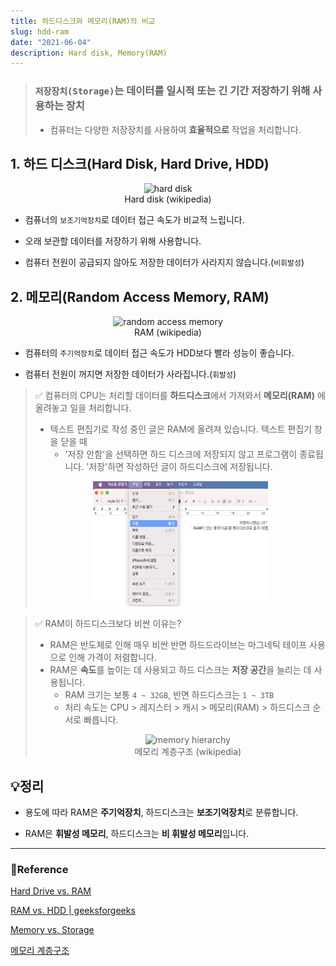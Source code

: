 ```yaml
---
title: 하드디스크와 메모리(RAM)의 비교
slug: hdd-ram
date: "2021-06-04"
description: Hard disk, Memory(RAM)
---
```


> ### `저장장치(Storage)`는 데이터를 일시적 또는 긴 기간 저장하기 위해 사용하는 장치
>
> - 컴퓨터는 다양한 저장장치를 사용하여 **효율적으로** 작업을 처리합니다.

## 1. 하드 디스크(Hard Disk, Hard Drive, HDD)

<figure align="center">
  <img src="https://upload.wikimedia.org/wikipedia/commons/thumb/f/f8/Laptop-hard-drive-exposed.jpg/1920px-Laptop-hard-drive-exposed.jpg" alt="hard disk" width="250" height="200" />
<figcaption className="cap">Hard disk (wikipedia)</figcaption>
</figure>

- 컴퓨너의 `보조기억장치`로 데이터 접근 속도가 비교적 느립니다.

- 오래 보관할 데이터를 저장하기 위해 사용합니다.
- 컴퓨터 전원이 공급되지 않아도 저장한 데이터가 사라지지 않습니다.(`비휘발성`)

## 2. 메모리(Random Access Memory, RAM)

<figure align="center">
  <img src="https://upload.wikimedia.org/wikipedia/commons/d/d3/RAM_n.jpg" alt="random access memory" width="250" height="250" />
<figcaption className="cap">RAM (wikipedia)</figcaption>
</figure>

- 컴퓨터의 `주기억장치`로 데이터 접근 속도가 HDD보다 빨라 성능이 좋습니다.

- 컴퓨터 전원이 꺼지면 저장한 데이터가 사라집니다.(`휘발성`)

> ✅ 컴퓨터의 CPU는 처리할 데이터를 **하드디스크**에서 가져와서 **메모리(RAM)** 에 올려놓고 일을 처리합니다.
>
> - 텍스트 편집기로 작성 중인 글은 RAM에 올려져 있습니다. 텍스트 편집기 창을 닫을 때
>   - '저장 안함'을 선택하면 하드 디스크에 저장되지 않고 프로그램이 종료됩니다. '저장'하면 작성하던 글이 하드디스크에 저장됩니다.
>
> <figure align="center">
>  <img src="https://github.com/YounglanHong/Hylog/blob/master/hylog/public/images/save.png?raw=true" alt="save example" width="280" height="200" />
> </figure>

> ✅ RAM이 하드디스크보다 비싼 이유는?
>
> - RAM은 반도체로 인해 매우 비싼 반면 하드드라이브는 마그네틱 테이프 사용으로 인해 가격이 저렴합니다.
> - RAM은 **속도**를 높이는 데 사용되고 하드 디스크는 **저장 공간**을 늘리는 데 사용됩니다.
>   - RAM 크기는 보통 `4 ~ 32GB`, 반면 하드디스크는 `1 ~ 3TB`
>   - 처리 속도는 CPU > 레지스터 > 캐시 > 메모리(RAM) > 하드디스크 순서로 빠릅니다.
>   <figure align="center">
>   <img src="https://upload.wikimedia.org/wikipedia/commons/c/c6/%EB%A9%94%EB%AA%A8%EB%A6%AC%EA%B3%84%EC%B8%B5%EA%B5%AC%EC%A1%B0%EA%B7%B8%EB%A6%BC1.png" alt="memory hierarchy" width="250" height="200" />
>   <figcaption className="cap">메모리 계층구조 (wikipedia)
>   </figcaption>
>   </figure>

## 💡정리

- 용도에 따라 RAM은 **주기억장치**, 하드디스크는 **보조기억장치**로 분류합니다.

- RAM은 **휘발성 메모리**, 하드디스크는 **비 휘발성 메모리**입니다.

<!-- ## 💡정리

| 특징   |                  | 예시                           |
| ------ | ---------------- | ------------------------------ |
| 용도   | 주기억장치       | RAM, ROM                       |
|        | 보조기억장치     | HDD(하드디스크), SSD, DVD, USB |
| 휘발성 | 휘발성 메모리    | RAM                            |
|        | 비 휘발성 메모리 | HDD, SSD, ROM                  | -->

---

### 🔗Reference

[Hard Drive vs. RAM](https://www.educba.com/hard-drive-vs-ram/)

[RAM vs. HDD | geeksforgeeks](https://www.geeksforgeeks.org/difference-between-random-access-memory-ram-and-hard-disk-drive-hdd/)

[Memory vs. Storage](https://www.enterprisestorageforum.com/hardware/memory-vs-storage/)

[메모리 계층구조](https://diveintosystems.org/antora/diveintosystems/1.0/MemHierarchy/mem_hierarchy.html)
